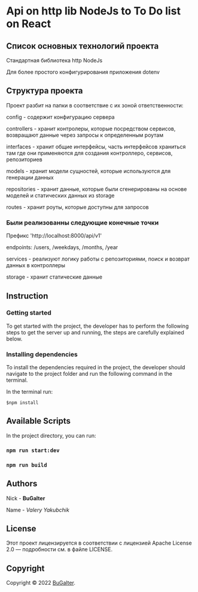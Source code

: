 # Api on http lib NodeJs to To Do list on React

## Список основных технологий проекта

Стандартная библиотека http NodeJs

Для более простого конфигурирования приложения dotenv

## Структура проекта

Проект разбит на папки в соответствие с их зоной ответственности:

config - содержит конфигурацию сервера

controllers - хранит контролеры, которые посредством сервисов, возвращают данные через запросы к определенным роутам

interfaces - хранит общие интерфейсы, часть интерфейсов храниться там где они применяются для создания контроллеро, сервисов, репозиториев

models - хранит модели сущностей, которые используются для генерации данных

repositories - хранит данные, которые были сгенерированы на основе моделей и статических данных из storage

routes - хранит роуты, которые доступны для запросов

### Были реализованны следующие конечные точки

Префикс 'http://localhost:8000/api/v1'

endpoints: /users, /weekdays, /months, /year

services - реализуют логику работы с репозиториями, поиск и возврат данных в контроллеры

storage - хранит статические данные

## Instruction

### Getting started

To get started with the project, the developer has to perform the following steps to get
the server up and running, the steps are carefully explained below.

### Installing dependencies

To install the dependencies required in the project, the developer should navigate to the project folder and run the
following command in the terminal.

In the terminal run:

```shell
$npm install
```

## Available Scripts

In the project directory, you can run:

### `npm run start:dev`

### `npm run build`

## Authors

Nick - **BuGalter**

Name - _Valery Yakubchik_

## License

Этот проект лицензируется в соответствии с лицензией Apache License 2.0 — подробности
см. в файле LICENSE.

## Copyright

Copyright © 2022 [BuGalter](github).
